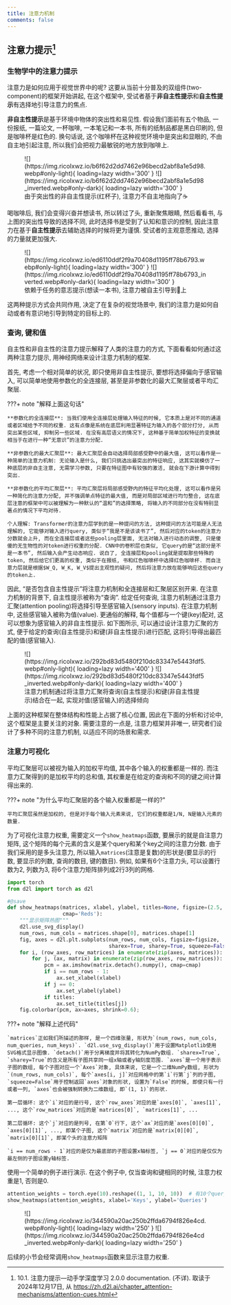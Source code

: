 ```yaml
---
title: 注意力机制
comments: false
---
```


## 注意力提示[^1]

### 生物学中的注意力提示

注意力是如何应用于视觉世界中的呢? 这要从当前十分普及的双组件(two-component)的框架开始讲起, 在这个框架中, 受试者基于**非自主性提示**和**自主性提示**有选择地引导注意力的焦点.

**非自主性提示**是基于环境中物体的突出性和易见性. 假设我们面前有五个物品, 一份报纸, 一篇论文, 一杯咖啡, 一本笔记和一本书, 所有的纸制品都是黑白印刷的, 但是咖啡杯是红色的. 换句话说, 这个咖啡杯在这种视觉环境中是突出和显眼的, 不由自主地引起注意, 所以我们会把视力最敏锐的地方放到咖啡上.

<figure markdown='1'>
  ![](https://img.ricolxwz.io/b6f62d2dd7462e96becd2abf8a1e5d98.webp#only-light){ loading=lazy width='300' }
  ![](https://img.ricolxwz.io/b6f62d2dd7462e96becd2abf8a1e5d98_inverted.webp#only-dark){ loading=lazy width='300' }
  <figcaption>由于突出性的非自主性提示(红杯子), 注意力不自主地指向了☕️</figcaption>
</figure>

喝咖啡后, 我们会变得兴奋并想读书, 所以转过了头, 重新聚焦眼睛, 然后看看书, 与上图的突出性导致的选择不同, 此时选择书是受到了认知和意识的控制, 因此注意力在基于**自主性提示**去辅助选择的时候将更为谨慎. 受试者的主观意愿推动, 选择的力量就更加强大.

<figure markdown='1'>
  ![](https://img.ricolxwz.io/ed6110ddf2f9a70408d1195ff78b6793.webp#only-light){ loading=lazy width='300' }
  ![](https://img.ricolxwz.io/ed6110ddf2f9a70408d1195ff78b6793_inverted.webp#only-dark){ loading=lazy width='300' }
  <figcaption>依赖于任务的意志提示(想读一本书), 注意力被自主引导到📖上</figcaption>
</figure>

这两种提示方式会共同作用, 决定了在复杂的视觉场景中, 我们的注意力是如何自动或者有意识地引导到特定的目标上的.

### 查询, 键和值

自主性和非自主性的注意力提示解释了人类的注意力的方式, 下面看看如何通过这两种注意力提示, 用神经网络来设计注意力机制的框架.

首先, 考虑一个相对简单的状况, 即只使用非自主性提示, 要想将选择偏向于感官输入, 可以简单地使用参数化的全连接层, 甚至是非参数化的最大汇聚层或者平均汇聚层.

???+ note "解释上面这句话"

    **参数化的全连接层**: 当我们使用全连接层处理输入特征的时候, 它本质上是对不同的通道或者区域给予不同的权重. 这有点像是系统在底层利用显著特征为输入的各个部分打分, 从而突出某些区域, 抑制另一些区域. 在没有高层语义的情况下, 这种基于简单加权特征的变换就相当于在进行一种“无意识”的注意力分配.

    **非参数化的最大汇聚层**: 最大汇聚层会自动选择局部感受野中的最大值, 这可以看作是一种简单的注意力机制: 无论输入是什么, 我们只挑选出最突出的特征响应, 这其实就模仿了一种底层的非自主注意, 无需学习参数, 只要在特征图中有较强的激活, 就会在下游计算中得到突出.

    **非参数化的平均汇聚层**: 平均汇聚层将局部感受野内的特征平均化处理, 这可以看作是另一种简化的注意力分配, 并不强调单点特征的最大值, 而是对局部区域进行均匀整合, 这在底层注意的框架中可以被理解为一种默认的“温和”的选择策略, 将输入的不同部分在没有特别显著点的情况下平均对待.

    个人理解: Transformer的注意力层学到的是一种提问的方法, 这种提问的方法可能是人无法理解的, 它能够对输入进行query, 类似于“我是不是该读书了”, 然后对应的token的注意力分数就会上升, 而在全连接层或者这些pooling层里面, 无法对输入进行动态的调整, 只是傻傻的无生物性的对token进行权重的分配. CNN中的卷积层也类似, 它query的是“这部分是不是一本书”, 然后输入会产生动态响应. 说白了, 全连接层和pooling就是提取那些特殊的token, 然后给它们更高的权重, 类似于在报纸, 书和红色咖啡杯中选择红色咖啡杯. 而自注意力层就是根据$W_Q, W_K, W_V$提出主观性的疑问, 然后将注意力放在能够响应这些query的token上.

因此, “是否包含自主性提示”将注意力机制和全连接层和汇聚层区别开来. 在注意力机制的背景下, 自主性提示被称为“查询”. 给定任何查询, 注意力机制通过注意力汇聚(attention pooling)将选择引导至感官输入(sensory inputs). 在注意力机制中, 这些感官输入被称为值(value). 更通俗的解释, 每个值都与一个键(key)配对, 这可以想象为感官输入的非自主性提示. 如下图所示, 可以通过设计注意力汇聚的方式, 便于给定的查询(自主性提示)和键(非自主性提示)进行匹配, 这将引导得出最匹配的值(感官输入).

<figure markdown='1'>
![](https://img.ricolxwz.io/292bd83d5480f210dc83347e5443fdf5.webp#only-light){ loading=lazy width='400' }
![](https://img.ricolxwz.io/292bd83d5480f210dc83347e5443fdf5_inverted.webp#only-dark){ loading=lazy width='400' }
<figcaption>注意力机制通过将注意力汇聚将查询(自主性提示)和键(非自主性提示)结合在一起, 实现对值(感官输入)的选择倾向</figcaption>
</figure>

上面的这种框架在整体结构和性能上占据了核心位置, 因此在下面的分析和讨论中, 这个框架是主要关注的对象. 需要注意的一点是, 注意力框架并非唯一, 研究者们设计了多种不同的注意力机制, 以适应不同的场景和需求.

### 注意力可视化

平均汇聚层可以被视为输入的加权平均值, 其中各个输入的权重都是一样的. 而注意力汇聚得到的是加权平均的总和值, 其权重是在给定的查询和不同的键之间计算得出来的.

???+ note "为什么平均汇聚层的各个输入权重都是一样的?"

    平均汇聚层虽然是加权的, 但是对于每个输入元素来说, 它们的权重都是1/N, N是输入元素的数量.

为了可视化注意力权重, 需要定义一个`show_heatmaps`函数, 要展示的就是自注意力矩阵, 这个矩阵的每个元素的含义是某个query和某个key之间的注意力分数. 由于我们采用的是多头注意力, 所以输入`matrices`(注意是复数)的形状是(要显示的行数, 要显示的列数, 查询的数目, 键的数目). 例如, 如果有6个注意力头, 可以设置行数为2, 列数为3, 将6个注意力矩阵排列成2行3列的网格.

```py
import torch
from d2l import torch as d2l
```

```py
#@save
def show_heatmaps(matrices, xlabel, ylabel, titles=None, figsize=(2.5, 2.5),
                  cmap='Reds'):
    """显示矩阵热图"""
    d2l.use_svg_display()
    num_rows, num_cols = matrices.shape[0], matrices.shape[1]
    fig, axes = d2l.plt.subplots(num_rows, num_cols, figsize=figsize,
                                 sharex=True, sharey=True, squeeze=False)
    for i, (row_axes, row_matrices) in enumerate(zip(axes, matrices)):
        for j, (ax, matrix) in enumerate(zip(row_axes, row_matrices)):
            pcm = ax.imshow(matrix.detach().numpy(), cmap=cmap)
            if i == num_rows - 1:
                ax.set_xlabel(xlabel)
            if j == 0:
                ax.set_ylabel(ylabel)
            if titles:
                ax.set_title(titles[j])
    fig.colorbar(pcm, ax=axes, shrink=0.6);
```

???+ note "解释上述代码"

    `matrices`正如我们所描述的那样, 是一个四维张量, 形状为`(num_rows, num_cols, num_queries, num_keys)`. `d2l.use_svg_display()`用于设置Matplotlib使用SVG格式显示图像. `detach()`用于分离梯度并将其转化为NumPy数组. `sharex=True`, `sharey=True`的含义是所有子图共享同一组x轴或者y轴刻度范围. `axes`是一个用于表示子图的数组, 每个子图对应一个`Axes`对象, 具体来说, 它是一个二维NumPy数组, 形状为`(num_rows, num_cols)`, 每个`axes[i, j]`对应网格中的第`i`行第`j`列的子图, `squeeze=False`用于控制返回`axes`对象的形状, 设置为`False`的时候, 即使只有一行或者一列, `axes`也会被强制转换为二维数组, 即`(1, 1)`的形状.

    第一层循环: 这个`i`对应的是行号, 这个`row_axes`对应的是`axes[0]`, `axes[1]`, ..., 这个`row_matrices`对应的是`matrices[0]`, `matrices[1]`, ...

    第二层循环: 这个`j`对应的是列号, 在第`0`行下, 这个`ax`对应的是`axes[0][0]`, `axes[0][1]`, ..., 即某个子图, 这个`matrix`对应的是`matrix[0][0]`, `matrix[0][1]`, 即某个头的注意力矩阵

    `i == num_rows - 1`对应的是仅为最底部的子图设置x轴标签, `j == 0`对应的是仅仅为最左侧的子图设置y轴标签.

使用一个简单的例子进行演示. 在这个例子中, 仅当查询和键相同的时候, 注意力权重是1, 否则是0.

```py
attention_weights = torch.eye(10).reshape((1, 1, 10, 10))  # 有10个query和10个key, 并且只有1个头
show_heatmaps(attention_weights, xlabel='Keys', ylabel='Queries')
```

<figure markdown='1'>
![](https://img.ricolxwz.io/344590a20ac250b2ffda6794f826e4cd.webp#only-light){ loading=lazy width='250' }
![](https://img.ricolxwz.io/344590a20ac250b2ffda6794f826e4cd_inverted.webp#only-dark){ loading=lazy width='250' }
</figure>

后续的小节会经常调用`show_heatmaps`函数来显示注意力权重.

[^1]: 10.1. 注意力提示—动手学深度学习 2.0.0 documentation. (不详). 取读于 2024年12月17日, 从 https://zh.d2l.ai/chapter_attention-mechanisms/attention-cues.html
[^2]: 10.2. 注意力汇聚：Nadaraya-Watson 核回归—动手学深度学习 2.0.0 documentation. (不详). 取读于 2024年12月18日, 从 https://zh.d2l.ai/chapter_attention-mechanisms/nadaraya-waston.html